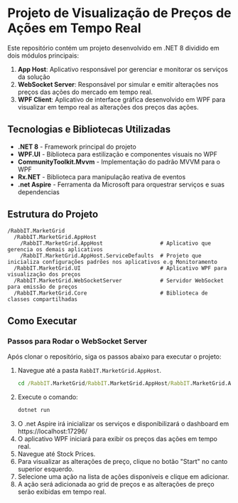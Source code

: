 # Projeto de Visualização de Preços de Ações em Tempo Real

Este repositório contém um projeto desenvolvido em .NET 8 dividido em dois módulos principais:
1. **App Host**: Aplicativo responsável por gerenciar e monitorar os serviços da solução
2. **WebSocket Server**: Responsável por simular e emitir alterações nos preços das ações do mercado em tempo real.
3. **WPF Client**: Aplicativo de interface gráfica desenvolvido em WPF para visualizar em tempo real as alterações dos preços das ações.

## Tecnologias e Bibliotecas Utilizadas
- **.NET 8** - Framework principal do projeto
- **WPF.UI** - Biblioteca para estilização e componentes visuais no WPF
- **CommunityToolkit.Mvvm** - Implementação do padrão MVVM para o WPF
- **Rx.NET** - Biblioteca para manipulação reativa de eventos
- **.net Aspire** - Ferramenta da Microsoft para orquestrar serviços e suas dependencias

## Estrutura do Projeto
```
/RabbIT.MarketGrid
  /RabbIT.MarketGrid.AppHost
    /RabbIT.MarketGrid.AppHost                  # Aplicativo que gerencia os demais aplicativos
    /RabbIT.MarketGrid.AppHost.ServiceDefaults  # Projeto que inicializa configurações padrões nos aplicativos e.g Monitoramento
  /RabbIT.MarketGrid.UI                         # Aplicativo WPF para visualização dos preços
  /RabbIT.MarketGrid.WebSocketServer            # Servidor WebSocket para emissão de preços
  /RabbIT.MarketGrid.Core                       # Biblioteca de classes compartilhadas
```

## Como Executar
### Passos para Rodar o WebSocket Server
Após clonar o repositório, siga os passos abaixo para executar o projeto:

1. Navegue até a pasta `RabbIT.MarketGrid.AppHost`.
   ```cmd
   cd /RabbIT.MarketGrid/RabbIT.MarketGrid.AppHost/RabbIT.MarketGrid.AppHost   
   ```
2. Execute o comando:
   ```cmd   
   dotnet run
   ```
3. O .net Aspire irá inicializar os serviços e disponibilizará o dashboard em https://localhost:17296/
4. O aplicativo WPF iniciará para exibir os preços das ações em tempo real.
5. Navegue até Stock Prices.
6. Para visualizar as alterações de preço, clique no botão "Start" no canto superior esquerdo.
7. Selecione uma ação na lista de ações disponíveis e clique em adicionar.
8. A ação será adicionada ao grid de preços e as alterações de preço serão exibidas em tempo real.



